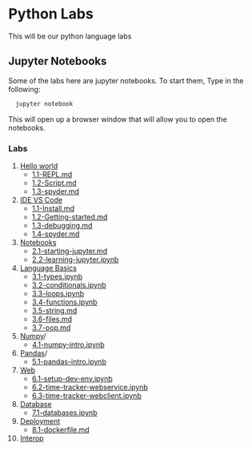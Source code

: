 # Python Labs

This will be our python language labs



## Jupyter Notebooks

Some of the labs here are jupyter notebooks.  To start them, Type in the following:

```bash
  jupyter notebook
```


This will open up a browser window that will allow you to open the notebooks. 


### Labs

 1. [Hello world](./01-helloworld/)
    * [1.1-REPL.md](./01-helloworld/1.1-REPL.md)
    * [1.2-Script.md](./01-helloworld/1.2-Script.md)
    * [1.3-spyder.md](./01-helloworld/1.3-spyder.md)
 1. [IDE VS Code](./01-z-05-ide/)
    * [1.1-Install.md](./01-z-05-ide/1.1-vscode-install.md)
    * [1.2-Getting-started.md](./01-z-05-ide/1.2-vscode-gettingstarted.md)
    * [1.3-debugging.md](./01-z-05ide/1.3-vscode-debugging.md)
    * [1.4-spyder.md](./01-z-05-ide/1.4-spyder.md)
 2. [Notebooks](./02-notebooks/)
    * [2.1-starting-jupyter.md](./02-notebooks/2.1-starting-jupyter.md)
    * [2.2-learning-jupyter.ipynb](./02-notebooks/2.2-learning-jupyter.md)
 3. [Language Basics](./03-languagebasics/)
    * [3.1-types.ipynb](./03-languagebasics/3.1-types.ipynb)
    * [3.2-conditionals.ipynb](./03-languagebasics/3.2-conditionals.ipynb)
    * [3.3-loops.ipynb](./03-languagebasics/3.3-loops.ipynb)
    * [3.4-functions.ipynb](./03-languagebasics/3.4-functions.ipynb)
    * [3.5-string.md](./03-languagebasics/3.5-string.md)
    * [3.6-files.md](./03-languagebasics/3.6-files.md)
    * [3.7-oop.md](./03-languagebasics/3.7-oop.md)
 4. [Numpy](./04-numpy)/
    * [4.1-numpy-intro.ipynb](./04-numpy/4.1-numpy-intro.ipynb)
 5. [Pandas](./05-pandas)/
    * [5.1-pandas-intro.ipynb](./05-numpy/5.1-pandas-intro.ipynb)
 6. [Web](./06-web/)
    * [6.1-setup-dev-env.ipynb](./06-web/6.1-setup-dev-env.ipynb)
    * [6.2-time-tracker-webservice.ipynb](./06-web/6.2-time-tracker-webservice.ipynb)
    * [6.3-time-tracker-webclient.ipynb](./06-web/6.3-time-tracker-webclient.ipynb)
 7. [Database](./07-database/)
    * [7.1-databases.ipynb](./07-databases/7.1-databases.ipynb)
 8. [Deployment](./08-deployment/)
    * [8.1-dockerfile.md](./08-deployment/8.1-dockerfile.md)
 9. [Interop](./09-interop/)
